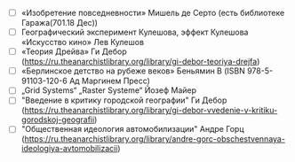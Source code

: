 - [ ] «Изобретение повседневности» Мишель де Серто (есть  библиотеке Гаража(701.18 Дес))
- [ ] Географический эксперимент Кулешова, эффект Кулешова «Искусство кино» Лев Кулешов
- [ ] «Теория Дрейва» Ги Дебор (https://ru.theanarchistlibrary.org/library/gi-debor-teoriya-drejfa)
- [ ] «Берлинское детство на рубеже веков» Беньямин В (ISBN 978-5-91103-120-6 Ад Маргинем Пресс)
- [ ] „Grid Systems“ „Raster Systeme“ Йозеф Майер
- [ ] "Введение в критику городской географии" Ги Дебор (https://ru.theanarchistlibrary.org/library/gi-debor-vvedenie-v-kritiku-gorodskoj-geografii)
- [ ] "Общественная идеология автомобилизации" Андре Горц (https://ru.theanarchistlibrary.org/library/andre-gorc-obschestvennaya-ideologiya-avtomobilizacii)
